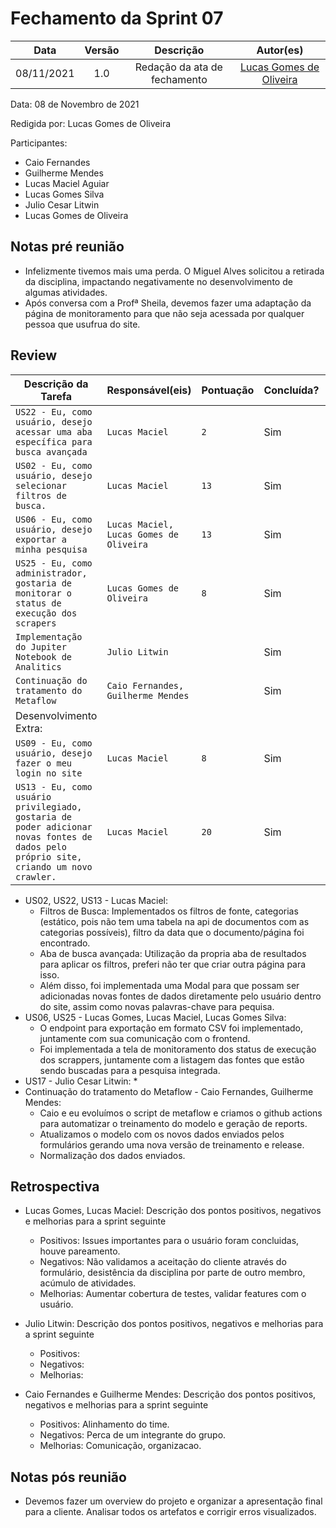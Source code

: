 # Fechamento da Sprint 07

|    Data    | Versão |          Descrição           |                 Autor(es)                  |
| :--------: | :----: | :--------------------------: | :----------------------------------------: |
| 08/11/2021 |  1.0   | Redação da ata de fechamento | [Lucas Gomes de Oliveira](https://github.com/LGomees) |

Data: 08 de Novembro de 2021

Redigida por: Lucas Gomes de Oliveira

Participantes: 
* Caio Fernandes
* Guilherme Mendes
* Lucas Maciel Aguiar
* Lucas Gomes Silva 
* Julio Cesar Litwin
* Lucas Gomes de Oliveira


## Notas pré reunião

* Infelizmente tivemos mais uma perda. O Miguel Alves solicitou a retirada da disciplina, impactando negativamente no desenvolvimento de algumas atividades.
* Após conversa com a Profª Sheila, devemos fazer uma adaptação da página de monitoramento para que não seja acessada por qualquer pessoa que usufrua do site.

## Review

| Descrição da Tarefa | Responsável(eis) | Pontuação | Concluída? | Débito Técnico? |
| ------------------- | ---------------- | --------- | ------- | -------- |
| ```US22 - Eu, como usuário, desejo acessar uma aba específica para busca avançada``` | ```Lucas Maciel``` | ```2``` | Sim | Não| 
| ```US02 - Eu, como usuário, desejo selecionar filtros de busca.``` | ```Lucas Maciel``` | ```13``` | Sim | Não|
| ```US06 - Eu, como usuário, desejo exportar a minha pesquisa``` | ```Lucas Maciel, Lucas Gomes de Oliveira``` | ```13``` | Sim | Não|
| ```US25 - Eu, como administrador, gostaria de monitorar o status de execução dos scrapers``` | ```Lucas Gomes de Oliveira``` | ```8``` | Sim | Não|
| ```Implementação do Jupiter Notebook de Analitics``` | ```Julio Litwin``` |  | Sim | |
| ```Continuação do tratamento do Metaflow``` | ```Caio Fernandes, Guilherme Mendes``` |  | Sim | |
| Desenvolvimento Extra: |  |  |  | |
| ```US09 - Eu, como usuário, desejo fazer o meu login no site``` | ```Lucas Maciel``` | ```8``` | Sim | Não| 
| ```US13 - Eu, como usuário privilegiado, gostaria de poder adicionar novas fontes de dados pelo próprio site, criando um novo crawler.``` | ```Lucas Maciel``` | ```20``` | Sim | Não| 




* US02, US22, US13 - Lucas Maciel:
  * Filtros de Busca: Implementados os filtros de fonte, categorias (estático, pois não tem uma tabela na api de documentos com as categorias possíveis), filtro da data que o documento/página foi encontrado.
  * Aba de busca avançada: Utilização da propria aba de resultados para aplicar os filtros, preferi não ter que criar outra página para isso.
  * Além disso, foi implementada uma Modal para que possam ser adicionadas novas fontes de dados diretamente pelo usuário dentro do site, assim como novas palavras-chave para pequisa.
* US06, US25 - Lucas Gomes, Lucas Maciel, Lucas Gomes Silva:
  * O endpoint para exportação em formato CSV foi implementado, juntamente com sua comunicação com o frontend.
  * Foi implementada a tela de monitoramento dos status de execução dos scrappers, juntamente com a listagem das fontes que estão sendo buscadas para a pesquisa integrada.
* US17 - Julio Cesar Litwin:
  * 
* Continuação do tratamento do Metaflow - Caio Fernandes, Guilherme Mendes:
    * Caio e eu evoluímos o script de metaflow e criamos o github actions para automatizar o treinamento do modelo e geração de reports. 
    * Atualizamos o modelo com os novos dados enviados pelos formulários gerando uma nova versão de treinamento e release.
    * Normalização dos dados enviados.


## Retrospectiva

* Lucas Gomes, Lucas Maciel: Descrição dos pontos positivos, negativos e melhorias para a sprint seguinte
    * Positivos: Issues importantes para o usuário foram concluidas, houve pareamento.
    * Negativos: Não validamos a aceitação do cliente através do formulário, desistência da disciplina por parte de outro membro, acúmulo de atividades.
    * Melhorias: Aumentar cobertura de testes, validar features com  o usuário.

* Julio Litwin: Descrição dos pontos positivos, negativos e melhorias para a sprint seguinte
    * Positivos: 
    * Negativos: 
    * Melhorias: 

* Caio Fernandes e Guilherme Mendes: Descrição dos pontos positivos, negativos e melhorias para a sprint seguinte
    * Positivos: Alinhamento do time.
    * Negativos: Perca de um integrante do grupo.
    * Melhorias: Comunicação, organizacao.

## Notas pós reunião

* Devemos fazer um overview do projeto e organizar a apresentação final para a cliente. Analisar todos os artefatos e corrigir erros visualizados.
